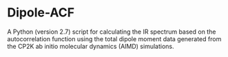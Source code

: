 # Dipole-ACF
A Python (version 2.7) script for calculating the IR spectrum based on the autocorrelation function using the total dipole moment data generated from the CP2K ab initio molecular dynamics (AIMD) simulations.
